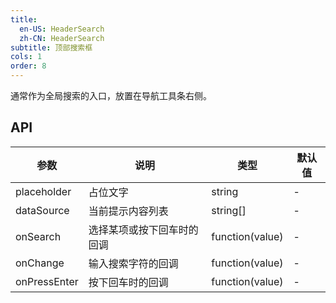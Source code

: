 ```yaml
---
title:
  en-US: HeaderSearch
  zh-CN: HeaderSearch
subtitle: 顶部搜索框
cols: 1
order: 8
---
```


通常作为全局搜索的入口，放置在导航工具条右侧。

## API

| 参数         | 说明                       | 类型            | 默认值 |
| ------------ | -------------------------- | --------------- | ------ |
| placeholder  | 占位文字                   | string          | -      |
| dataSource   | 当前提示内容列表           | string[]        | -      |
| onSearch     | 选择某项或按下回车时的回调 | function(value) | -      |
| onChange     | 输入搜索字符的回调         | function(value) | -      |
| onPressEnter | 按下回车时的回调           | function(value) | -      |
